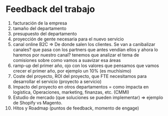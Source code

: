 
# Feedback del trabajo

1) facturación de la empresa
2) tamaño del departamento
3) presupuesto del departamento
4) proyección de gente necesaria para el nuevo servicio
5) canal online B2C => De donde salen los clientes. Se van a canibalizar canales? que pasa con los partners que antes vendían ellos y ahora lo haremos por nuestro canal? tenemos que analizar el tema de comisiones sobre como vamos a suavizar esa áreas 
6) ramp-up del primer año, ojo con los valores que pensamos que vamos  crecer el primer año, por ejemplo un 10% (es muchísimo)
7) Coste del proyecto, ROI del proyecto, que FTE necesitamos para desarrollar el servicio (proyecto a servicio)
8) Impacto del proyecto en otros departamentos = como impacta en logística, Operaciones, marketing, finanzas, etc. (CMMI)
9) Estudio de mercado (que soluciones se pueden implementar) => ejemplo de Shopify vs Magento.
10) Hitos y Roadmap (puntos de feedback, momento de engage)